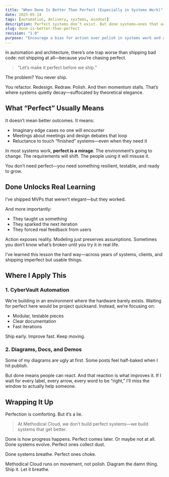 ```yaml
---
title: "When Done Is Better Than Perfect (Especially in Systems Work)"
date: 2025-05-14
tags: [automation, delivery, systems, mindset]
description: Perfect systems don’t exist. But done systems—ones that actually ship and evolve—are where real progress happens. Here’s why I favor clarity over polish.
slug: done-is-better-than-perfect
revision: "1.0"
purpose: "Encourage a bias for action over polish in systems work and automation delivery"
---
```


In automation and architecture, there’s one trap worse than shipping bad code: not shipping at all—because you’re chasing perfect.

> “Let’s make it perfect before we ship.”

The problem? You never ship.

You refactor. Redesign. Redraw. Polish.
And then momentum stalls. That’s where systems quietly decay—suffocated by theoretical elegance.

## What “Perfect” Usually Means

It doesn’t mean better outcomes. It means:

- Imaginary edge cases no one will encounter
- Meetings about meetings and design debates that loop
- Reluctance to touch “finished” systems—even when they need it

In most systems work, **perfect is a mirage**. The environment’s going to change. The requirements will shift. The people using it will misuse it.

You don’t need perfect—you need something resilient, testable, and ready to grow.

## Done Unlocks Real Learning

I’ve shipped MVPs that weren’t elegant—but they worked.

And more importantly:

- They taught us something
- They sparked the next iteration
- They forced real feedback from users

Action exposes reality. Modeling just preserves assumptions. Sometimes you don’t know what’s broken until you try it in real life.

I’ve learned this lesson the hard way—across years of systems, clients, and shipping imperfect but usable things.

## Where I Apply This

### 1. CyberVault Automation

We’re building in an environment where the hardware barely exists. Waiting for perfect here would be project quicksand. Instead, we’re focusing on:

- Modular, testable pieces
- Clear documentation
- Fast iterations

Ship early. Improve fast. Keep moving.

### 2. Diagrams, Docs, and Demos

Some of my diagrams are ugly at first. Some posts feel half-baked when I hit publish.

But done means people can react. And that reaction is what improves it. If I wait for every label, every arrow, every word to be “right,” I’ll miss the window to actually help someone.

## Wrapping It Up

Perfection is comforting. But it’s a lie.

> At Methodical Cloud, we don’t build perfect systems—we build systems that get better.

Done is how progress happens.
Perfect comes later. Or maybe not at all.
Done systems evolve. Perfect ones collect dust.

Done systems breathe.
Perfect ones choke.

Methodical Cloud runs on movement, not polish. Diagram the damn thing. Ship it. Let it breathe.
